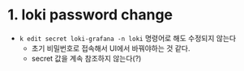 # 1. loki password change
- `k edit secret loki-grafana -n loki` 명령어로 해도 수정되지 않는다
  - 초기 비밀번호로 접속해서 UI에서 바꿔야하는 것 같다.
  - secret 값을 계속 참조하지 않는다(?)

